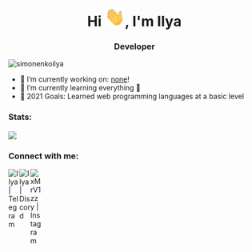 <h1 align="center">Hi <img src="https://raw.githubusercontent.com/ABSphreak/ABSphreak/master/gifs/Hi.gif" width="40px" />, I'm Ilya</h1>
<h3 align="center">Developer</h3>
<p align="left"> <img src="https://komarev.com/ghpvc/?username=simonenkoilya" alt="simonenkoilya" /> </p>

- 🔭 I’m currently working on: [none][website]!
- 🌱 I’m currently learning everything 🤣
- 🥅 2021 Goals: Learned web programming languages at a basic level

### Stats:
<a href="https://github.com/simonenkoilya">
 <img align="center" src="https://github-readme-stats.vercel.app/api?username=simonenkoilya&show_icons=true&theme=light&line_height=27" height="200px"/>
</a>

### Connect with me:

[<img align="left" alt="Ilya | Telegram" width="22px" src="https://cdn.jsdelivr.net/npm/simple-icons@v3/icons/telegram.svg" />][telegram]
[<img align="left" alt="Ilya | Discord" width="22px" src="https://cdn.jsdelivr.net/npm/simple-icons@v3/icons/discord.svg" />][discord]
[<img align="left" alt="xMrV1zzy | Instagram" width="22px" src="https://cdn.jsdelivr.net/npm/simple-icons@v3/icons/steam.svg" />][steam]

<br />

[website]: https://simonenkoilya.github.io
[telegram]: https://t.me/simonenkoilya
[discord]: https://discord.gg/tnGDWyPyCY
[steam]: https://steamcommunity.com/id/simonenkoilya
